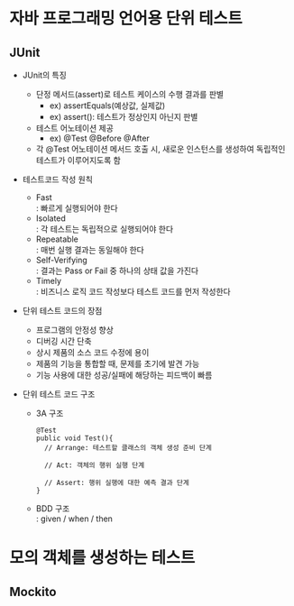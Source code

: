 # 자바 프로그래밍 언어용 단위 테스트
## JUnit  

* JUnit의 특징
  - 단정 메서드(assert)로 테스트 케이스의 수행 결과를 판별
    + ex) assertEquals(예상값, 실제값)
    + ex) assert(): 테스트가 정상인지 아닌지 판별
  - 테스트 어노테이션 제공
    + ex) @Test @Before @After
  - 각 @Test 어노테이션 메서드 호출 시, 새로운 인스턴스를 생성하여 독립적인 테스트가 이루어지도록 함

* 테스트코드 작성 원칙
  - Fast  
    : 빠르게 실행되어야 한다
  - Isolated  
    : 각 테스트는 독립적으로 실행되어야 한다
  - Repeatable  
    : 매번 실행 결과는 동일해야 한다
  - Self-Verifying  
    : 결과는 Pass or Fail 중 하나의 상태 값을 가진다
  - Timely  
    : 비즈니스 로직 코드 작성보다 테스트 코드를 먼저 작성한다
    
* 단위 테스트 코드의 장점
  - 프로그램의 안정성 향상
  - 디버깅 시간 단축
  - 상시 제품의 소스 코드 수정에 용이
  - 제품의 기능을 통합할 때, 문제를 초기에 발견 가능
  - 기능 사용에 대한 성공/실패에 해당하는 피드백이 빠름

* 단위 테스트 코드 구조
  - 3A 구조
    ```
    @Test
    public void Test(){
      // Arrange: 테스트할 클래스의 객체 생성 준비 단계
      
      // Act: 객체의 행위 실행 단계
      
      // Assert: 행위 실행에 대한 예측 결과 단계
    }
    ```
  - BDD 구조  
    : given / when / then

# 모의 객체를 생성하는 테스트
## Mockito
